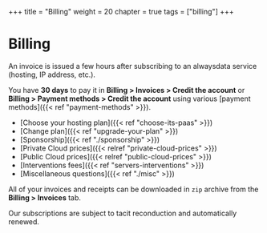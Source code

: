 +++
title = "Billing"
weight = 20
chapter = true
tags = ["billing"]
+++

# Billing

An invoice is issued a few hours after subscribing to an alwaysdata service (hosting, IP address, etc.).

You have **30 days** to pay it in **Billing > Invoices > Credit the account** or **Billing > Payment methods > Credit the account** using various [payment methods]({{< ref "payment-methods" >}}).

- [Choose your hosting plan]({{< ref "choose-its-paas" >}})
- [Change plan]({{< ref "upgrade-your-plan" >}})
- [Sponsorship]({{< ref "./sponsorship" >}})
- [Private Cloud prices]({{< relref "private-cloud-prices" >}})
- [Public Cloud prices]({{< relref "public-cloud-prices" >}})
- [Interventions fees]({{< ref "servers-interventions" >}})
- [Miscellaneous questions]({{< ref "./misc" >}})

All of your invoices and receipts can be downloaded in `zip` archive from the **Billing > Invoices** tab.

Our subscriptions are subject to tacit reconduction and automatically renewed.
